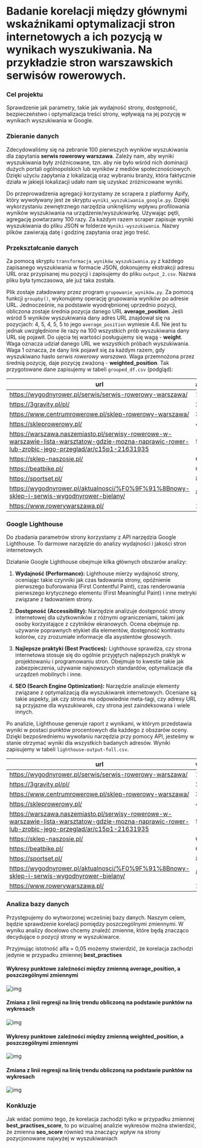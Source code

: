 # Badanie korelacji między głównymi wskaźnikami optymalizacji stron internetowych a ich pozycją w wynikach wyszukiwania. Na przykładzie stron warszawskich serwisów rowerowych.

### Cel projektu

Sprawdzenie jak parametry, takie jak wydajność strony, dostępność, bezpieczeństwo i optymalizacja treści strony, wpływają na jej pozycję w wynikach wyszukiwania w Google.

### Zbieranie danych

Zdecydowaliśmy się na zebranie 100 pierwszych wyników wyszukiwania dla zapytania **serwis rowerowy warszawa**. Zależy nam, aby wyniki wyszukiwania były zróżnicowane, tzn. aby nie było wśród nich dominacji dużych portali ogólnopolskich lub wyników z mediów społecznościowych. Dzięki użyciu zapytania z lokalizacją oraz wybraniu branży, która faktycznie działa w jakiejś lokalizacji udało nam się uzyskać zróżnicowane wyniki.

Do przeprowadzenia agregacji korzystamy ze scrapera z platformy Apify, który wywoływany jest ze skryptu `wyniki_wyszukiwania_google.py`. Dzięki wykorzystaniu zewnętrznego narzędzia uniknęliśmy wpływu profilowania wyników wyszukiwania na urządzenie/wyszukiwarkę. Używając pętli, agregację powtarzamy 100 razy. Za każdym razem scraper zapisuje wyniki wyszukiwania do pliku JSON w folderze `Wyniki-wyszukiwania`. Nazwy plików zawierają datę i godzinę zapytania oraz jego treść.

### Przekształcanie danych

Za pomocą skryptu `transformacja_wyników_wyszukiwania.py` z każdego zapisanego wyszukiwania w formacie JSON, dokonujemy ekstrakcji adresu URL oraz przypisanej mu pozycji i zapisujemy do pliku `output_2.csv`. Nazwa pliku była tymczasowa, ale już taka została.

Plik zostaje załadowany przez program `grupowanie_wyników.py`. Za pomocą funkcji `groupby()`, wykonujemy operację grupowania wyników po adresie URL. Jednocześnie, na podstawie wyodrębnionej uprzednio pozycji, obliczona zostaje średnia pozycja danego URL **average_position**. Jeśli wśród 5 wyników wyszukiwania dany adres URL znajdował się na pozycjach: 4, 5, 4, 5, 5 to jego `average_position` wyniesie 4.6. Nie jest tu jednak uwzględnione ile razy na 100 wszystkich prób wyszukiwania dany URL się pojawił. Do ujęcia tej wartości posługujemy się wagą - **weight**. Waga oznacza udział danego URL we wszystkich próbach wyszukiwania. Waga 1 oznacza, że dany link pojawił się za każdym razem, gdy wyszukiwano hasło *serwis rowerowy warszawa*. Waga przemnożona przez średnią pozycję, daje pozycję zważoną - **weighted_position**. Tak przygotowane dane zapisujemy w tabeli `grouped_df.csv` (podgląd):

|url                                                                                                                                                 |average_position|url_count|weight|weighted_position|
|----------------------------------------------------------------------------------------------------------------------------------------------------|----------------|---------|------|-----------------|
|https://wygodnyrower.pl/serwis/serwis-rowerowy-warszawa/                                                                                            |1               |100      |1     |1                |
|https://3gravity.pl/pl/                                                                                                                             |2.04            |100      |1     |2.04             |
|https://www.centrumrowerowe.pl/sklep-rowerowy-warszawa/                                                                                             |3.08            |100      |1     |3.08             |
|https://skleprowerowy.pl/                                                                                                                           |4.16            |100      |1     |4.16             |
|https://warszawa.naszemiasto.pl/serwisy-rowerowe-w-warszawie-lista-warsztatow-gdzie-mozna-naprawic-rower-lub-zrobic-jego-przeglad/ar/c15p1-21631935 |5.69            |100      |1     |5.69             |
|https://sklep-naszosie.pl/                                                                                                                          |6.36            |100      |1     |6.36             |
|https://beatbike.pl/                                                                                                                                |6.61            |100      |1     |6.61             |
|https://sportset.pl/                                                                                                                                |8.24            |100      |1     |8.24             |
|https://wygodnyrower.pl/aktualnosci/%F0%9F%91%8Bnowy-sklep-i-serwis-wygodnyrower-bielany/                                                           |8.76|99       |0.99  |8.8562           |
|https://www.rowerywarszawa.pl/                                                                                                                      |10.34           |100      |1     |10.34            |




### Google Lighthouse

Do zbadania parametrów strony korzystamy z API narzędzia Google Lighthouse. To darmowe narzędzie do analizy wydajności i jakości stron internetowych.

Działanie Google Lighthouse obejmuje kilka głównych obszarów analizy:

1. **Wydajność (Performance):** Lighthouse mierzy wydajność strony, oceniając takie czynniki jak czas ładowania strony, opóźnienie pierwszego buforowania (First Contentful Paint), czas renderowania pierwszego krytycznego elementu (First Meaningful Paint) i inne metryki związane z ładowaniem strony.

2. **Dostępność (Accessibility):** Narzędzie analizuje dostępność strony internetowej dla użytkowników z różnymi ograniczeniami, takimi jak osoby korzystające z czytników ekranowych. Ocena obejmuje np. używanie poprawnych etykiet dla elementów, dostępność kontrastu kolorów, czy zrozumiałe informacje dla asystentów głosowych.

3. **Najlepsze praktyki (Best Practices):** Lighthouse sprawdza, czy strona internetowa stosuje się do ogólnie przyjętych najlepszych praktyk w projektowaniu i programowaniu stron. Obejmuje to kwestie takie jak zabezpieczenia, używanie najnowszych standardów, optymalizacje dla urządzeń mobilnych i inne.

4. **SEO (Search Engine Optimization):** Narzędzie analizuje elementy związane z optymalizacją dla wyszukiwarek internetowych. Oceniane są takie aspekty, jak czy strona ma odpowiednie meta-tagi, czy adresy URL są przyjazne dla wyszukiwarek, czy strona jest zaindeksowana i wiele innych.

Po analizie, Lighthouse generuje raport z wynikami, w którym przedstawia wyniki w postaci punktów procentowych dla każdego z obszarów oceny. Dzięki bezpośredniemu wywołaniu narzędzia przy pomocy API, jesteśmy w stanie otrzymać wyniki dla wszystkich badanych adresów. Wyniki zapisujemy w tabeli `lighthouse-output-full.csv`.

|url                                                                                                                                                 |weighted_position|performance_score|best_practices_score|accessibility_score|seo_score|
|----------------------------------------------------------------------------------------------------------------------------------------------------|-----------------|-----------------|--------------------|-------------------|---------|
|https://wygodnyrower.pl/serwis/serwis-rowerowy-warszawa/                                                                                            |1                |0.95             |0.96                |0.79               |0.92     |
|https://3gravity.pl/pl/                                                                                                                             |2.04             |0.81             |0.96                |0.95               |1        |
|https://www.centrumrowerowe.pl/sklep-rowerowy-warszawa/                                                                                             |3.08             |0.66             |1                   |0.75               |1        |
|https://skleprowerowy.pl/                                                                                                                           |4.16             |0.56             |0.96                |0.8                |1        |
|https://warszawa.naszemiasto.pl/serwisy-rowerowe-w-warszawie-lista-warsztatow-gdzie-mozna-naprawic-rower-lub-zrobic-jego-przeglad/ar/c15p1-21631935 |5.69             |0.71             |0.74                |0.96               |1        |
|https://sklep-naszosie.pl/                                                                                                                          |6.36             |0.89             |0.96                |0.75               |0.92     |
|https://beatbike.pl/                                                                                                                                |6.61             |0.77             |0.96                |0.75               |0.92     |
|https://sportset.pl/                                                                                                                                |8.24             |0.79             |0.78                |0.76               |1        |
|https://wygodnyrower.pl/aktualnosci/%F0%9F%91%8Bnowy-sklep-i-serwis-wygodnyrower-bielany/                                                           |8.8562           |0.91             |0.96                |0.83               |0.83     |
|https://www.rowerywarszawa.pl/                                                                                                                      |10.34            |0.56             |0.96                |0.81               |1        |

### Analiza bazy danych

Przystępujemy do wytworzonej wcześniej bazy danych. Naszym celem, będzie sprawdzenie korelacji pomiędzy poszczególnymi zmiennymi. W wyniku analizy docelowo chcemy znaleźć zmienne, które będą znacząco decydujące o pozycji strony w wyszukiwarce.

Przyjmując istotność alfa = 0,05 możemy stwierdzić, że korelacja zachodzi jedynie w przypadku zmiennej **best_practises**

#### Wykresy punktowe zależności między zmienną average_position, a poszczególnymi zmiennymi

![img](Wykresy/average_position-regression-line.png)

#### Zmiana z linii regresji na linię trendu obliczoną na podstawie punktów na wykresach

![img](Wykresy/average_position-trend-line.png)

#### Wykresy punktowe zależności między zmienną weighted_position, a poszczególnymi zmiennymi

![img](Wykresy/weighted_position-regression-line.png)

#### Zmiana z linii regresji na linię trendu obliczoną na podstawie punktów na wykresach

![img](Wykresy/weighted_position-trend-line.png)

### Konkluzje

Jak widać pomimo tego, że korelacja zachodzi tylko w przypadku zmiennej **best_practises_score**, to po wizualnej analizie wykresów można stwierdzić, że zmienna **seo_score** również ma znaczący wpływ na strony pozycjonowane najwyżej w wyszukiwaniach
